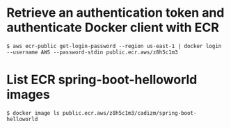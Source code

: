 # Retrieve an authentication token and authenticate Docker client with ECR

```shell
$ aws ecr-public get-login-password --region us-east-1 | docker login --username AWS --password-stdin public.ecr.aws/z8h5c1m3
```

# List ECR spring-boot-helloworld images

```shell
$ docker image ls public.ecr.aws/z8h5c1m3/cadizm/spring-boot-helloworld
```
